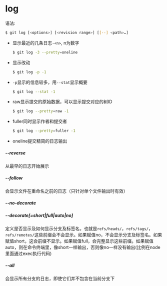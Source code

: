 # log

语法:
```bash
$ git log [<options>] [<revision range>] [[--] <path>…​]
```

- 显示最近的几条日志`-<n>`, n为数字
    ```bash
    $ git log -3 --pretty=oneline
    ```

- 显示改动
    ```bash
    $ git log -p -1
    ```

- `-p`显示的信息较多，用`--stat`显示概要
    ```bash
    $ git log --stat -1
    ```


- raw显示提交的原始数据，可以显示提交对应的树ID
    ```bash
    $ git log --pretty=raw -1
    ```

- fuller同时显示作者和提交者
    ```bash
    $ git log --pretty=fuller -1
    ```

- oneline提交精简的日志输出

##### --reverse
从最早的日志开始展示

##### --follow
会显示文件在重命名之前的日志（只针对单个文件输出时有效）

##### --no-decorate
##### --decorate[=short|full|auto|no]
定义是否显示及如何显示分支及标签名，也就是`refs/heads/`，`refs/tags/`，`refs/remotes/`这些前缀会不会显示。如果赋值no，不会显示分支及标签名。如果赋值short，这会前缀不显示。如果赋值full，会完整显示这些前缀。如果赋值auto，则在命令终端里，像short一样输出，否则像no一样没有输出(比例在node里面通过exec执行代码)



##### --all

会显示所有分支的日志，即使它们并不包含在当前分支下
